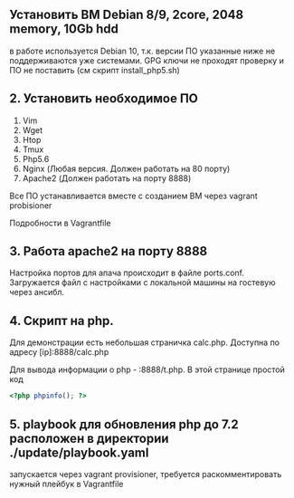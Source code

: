 ## Установить ВМ Debian 8/9, 2core, 2048 memory, 10Gb hdd

в работе используется Debian 10, т.к. версии ПО указанные ниже не поддерживаются уже системами. GPG ключи не проходят проверку и ПО не поставить (см скрипт install_php5.sh)

## 2. Установить необходимое ПО 
1. Vim
2. Wget
3. Htop
4. Tmux
5. Php5.6
6. Nginx (Любая версия. Должен работать на 80 порту)
7. Apache2 (Должен работать на порту 8888)

Все ПО устанавливается вместе с созданием ВМ через vagrant probisioner

Подробности в Vagrantfile

## 3. Работа apache2 на порту 8888
Настройка портов для апача происходит в файле ports.conf. Загружается файл с настройками с локальной машины на гостевую через ансибл. 

## 4. Скрипт на php. 

Для демонстрации есть небольшая страничка calc.php. Доступна по адресу [ip]:8888/calc.php

Для вывода информации о php - <ip>:8888/t.php. В этой странице простой код

```php
<?php phpinfo(); ?>
```
## 5. playbook для обновления php до 7.2 расположен в директории ./update/playbook.yaml

запускается через vagrant provisioner, требуется раcкомментировать нужный плейбук в Vagrantfile

